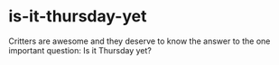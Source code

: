 # is-it-thursday-yet

Critters are awesome and they deserve to know the answer to the one important question: Is it Thursday yet?
